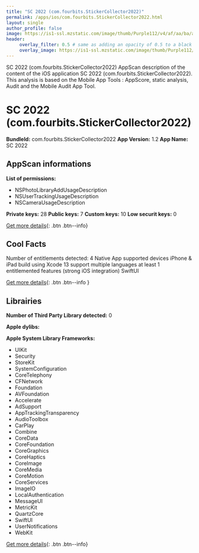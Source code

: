 ```yaml
---
title: "SC 2022 (com.fourbits.StickerCollector2022)"
permalink: /apps/ios/com.fourbits.StickerCollector2022.html
layout: single
author_profile: false
image: https://is1-ssl.mzstatic.com/image/thumb/Purple112/v4/af/aa/ba/afaababd-f34a-78c5-4c01-158525d3877d/AppIcon-0-1x_U007emarketing-0-0-0-10-0-0-85-220.png/512x512bb.jpg
header: 
     overlay_filter: 0.5 # same as adding an opacity of 0.5 to a black background
     overlay_image: https://is1-ssl.mzstatic.com/image/thumb/Purple112/v4/af/aa/ba/afaababd-f34a-78c5-4c01-158525d3877d/AppIcon-0-1x_U007emarketing-0-0-0-10-0-0-85-220.png/512x512bb.jpg
---
```

SC 2022 (com.fourbits.StickerCollector2022) AppScan description of the content of the iOS application SC 2022 (com.fourbits.StickerCollector2022). This analysis is based on the Mobile App Tools : AppScore, static analysis, Audit and the Mobile Audit App Tool.

# SC 2022 (com.fourbits.StickerCollector2022)

**BundleId:** com.fourbits.StickerCollector2022
**App Version:** 1.2
**App Name:** SC 2022


## AppScan informations 

**List of permissions:** 
- NSPhotoLibraryAddUsageDescription
- NSUserTrackingUsageDescription
- NSCameraUsageDescription
  
  
**Private keys:** 28
**Public keys:** 7
**Custom keys:** 10
**Low securit keys:** 0
  
[Get more details](/pricing.html){: .btn .btn--info}

## Cool Facts

Number of entitlements detected: 4
Native App
supported devices iPhone & iPad
build using Xcode 13
support multiple languages
at least 1 entitlemented features (strong iOS integration)
SwiftUI
  
[Get more details](/pricing.html){: .btn .btn--info }

## Librairies 
**Number of Third Party Library detected:** 0


**Apple dylibs:**


**Apple System Library Frameworks:**
- UIKit
- Security
- StoreKit
- SystemConfiguration
- CoreTelephony
- CFNetwork
- Foundation
- AVFoundation
- Accelerate
- AdSupport
- AppTrackingTransparency
- AudioToolbox
- CarPlay
- Combine
- CoreData
- CoreFoundation
- CoreGraphics
- CoreHaptics
- CoreImage
- CoreMedia
- CoreMotion
- CoreServices
- ImageIO
- LocalAuthentication
- MessageUI
- MetricKit
- QuartzCore
- SwiftUI
- UserNotifications
- WebKit


  
[Get more details](/pricing.html){: .btn .btn--info}

